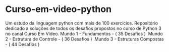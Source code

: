 # Curso-em-video-python
Um estudo da linguagem python com mais de 100 exercícios.
Repositório dedicado a soluções de todos os desafios propostos no curso de Python 3 no canal Curso Em Vídeo.
Mundo 1 - Fundamentos - ( 35 Desafios )&nbsp;
Mundo 2 - Estrutura de Controle - ( 36 Desafios )&nbsp;
Mundo 3 - Estruturas Compostas - ( 44 Desafios )&nbsp;
